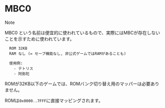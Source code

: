 # MBC0

>[!NOTE]
>  MBC0 という名前は便宜的に使われているもので、実際にはMBCが存在しないことを示すために使われています。

```
  ROM 32KB
  RAM なし (= セーブ機能なし, 非公式ゲームではRAMがあることも)

  使用例:
    - テトリス
    - 阿弥陀
```

ROMが32KB以下のゲームでは、ROMバンク切り替え用のマッパーは必要ありません。

ROMは`0x0000..7FFF`に直接マッピングされます。

